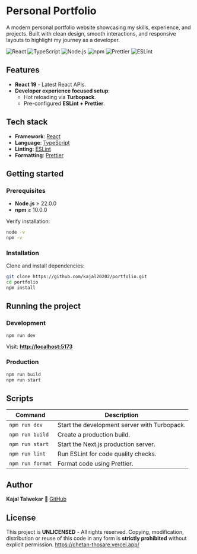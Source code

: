 # Personal Portfolio

A modern personal portfolio website showcasing my skills, experience, and projects. Built with clean design, smooth interactions, and responsive layouts to highlight my journey as a developer.

![React](https://img.shields.io/badge/React-19-61dafb?logo=react&logoColor=black)
![TypeScript](https://img.shields.io/badge/TypeScript-5-blue?logo=typescript)
![Node.js](https://img.shields.io/badge/node-%3E%3D22.0.0-green?logo=node.js&logoColor=white)
![npm](https://img.shields.io/badge/npm-%3E%3D10.0.0-red?logo=npm&logoColor=white)
![Prettier](https://img.shields.io/badge/Prettier-enabled-orange?logo=prettier)
![ESLint](https://img.shields.io/badge/ESLint-enabled-purple?logo=eslint)

## Features

- **React 19** - Latest React APIs.
- **Developer experience focused setup**:
    - Hot reloading via **Turbopack**.
    - Pre-configured **ESLint + Prettier**.

## Tech stack

- **Framework**: [React](https://react.dev/)
- **Language**: [TypeScript](https://www.typescriptlang.org/)
- **Linting**: [ESLint](https://eslint.org/)
- **Formatting**: [Prettier](https://prettier.io/)

## Getting started

### Prerequisites

- **Node.js** ≥ 22.0.0
- **npm** ≥ 10.0.0

Verify installation:

```bash
node -v
npm -v
```

### Installation

Clone and install dependencies:

```bash
git clone https://github.com/kajal20202/portfolio.git
cd portfolio
npm install
```

## Running the project

### Development

```bash
npm run dev
```

Visit: **[http://localhost:5173](http://localhost:5173)**

### Production

```bash
npm run build
npm run start
```

## Scripts

| Command          | Description                                  |
| ---------------- | -------------------------------------------- |
| `npm run dev`    | Start the development server with Turbopack. |
| `npm run build`  | Create a production build.                   |
| `npm run start`  | Start the Next.js production server.         |
| `npm run lint`   | Run ESLint for code quality checks.          |
| `npm run format` | Format code using Prettier.                  |

## Author

**Kajal Talwekar**
🔗 [GitHub](https://github.com/kajal20202)

## License

This project is **UNLICENSED** - All rights reserved.
Copying, modification, distribution or reuse of this code in any form is **strictly prohibited** without explicit permission.
https://chetan-thosare.vercel.app/